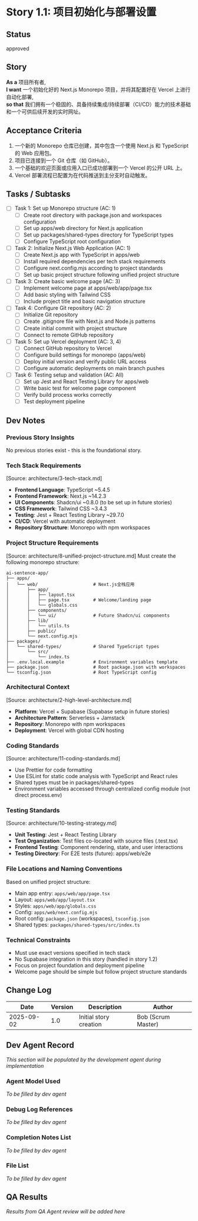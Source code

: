 # Story 1.1: 项目初始化与部署设置

## Status
approved

## Story
**As a** 项目所有者,  
**I want** 一个初始化好的 Next.js Monorepo 项目，并将其配置好在 Vercel 上进行自动化部署,  
**so that** 我们拥有一个稳固的、具备持续集成/持续部署（CI/CD）能力的技术基础和一个可供后续开发的实时网址。

## Acceptance Criteria
1. 一个新的 Monorepo 仓库已创建，其中包含一个使用 Next.js 和 TypeScript 的 Web 应用包。
2. 项目已连接到一个 Git 仓库（如 GitHub）。
3. 一个基础的欢迎页面或应用入口已成功部署到一个 Vercel 的公开 URL 上。
4. Vercel 部署流程已配置为在代码推送到主分支时自动触发。

## Tasks / Subtasks
- [ ] Task 1: Set up Monorepo structure (AC: 1)
  - [ ] Create root directory with package.json and workspaces configuration
  - [ ] Set up apps/web directory for Next.js application
  - [ ] Set up packages/shared-types directory for TypeScript types
  - [ ] Configure TypeScript root configuration
- [ ] Task 2: Initialize Next.js Web Application (AC: 1)
  - [ ] Create Next.js app with TypeScript in apps/web
  - [ ] Install required dependencies per tech stack requirements
  - [ ] Configure next.config.mjs according to project standards
  - [ ] Set up basic project structure following unified project structure
- [ ] Task 3: Create basic welcome page (AC: 3)
  - [ ] Implement welcome page at apps/web/app/page.tsx
  - [ ] Add basic styling with Tailwind CSS
  - [ ] Include project title and basic navigation structure
- [ ] Task 4: Configure Git repository (AC: 2)
  - [ ] Initialize Git repository
  - [ ] Create .gitignore file with Next.js and Node.js patterns
  - [ ] Create initial commit with project structure
  - [ ] Connect to remote GitHub repository
- [ ] Task 5: Set up Vercel deployment (AC: 3, 4)
  - [ ] Connect GitHub repository to Vercel
  - [ ] Configure build settings for monorepo (apps/web)
  - [ ] Deploy initial version and verify public URL access
  - [ ] Configure automatic deployments on main branch pushes
- [ ] Task 6: Testing setup and validation (AC: All)
  - [ ] Set up Jest and React Testing Library for apps/web
  - [ ] Write basic test for welcome page component
  - [ ] Verify build process works correctly
  - [ ] Test deployment pipeline

## Dev Notes

### Previous Story Insights
No previous stories exist - this is the foundational story.

### Tech Stack Requirements
[Source: architecture/3-tech-stack.md]
- **Frontend Language**: TypeScript ~5.4.5
- **Frontend Framework**: Next.js ~14.2.3
- **UI Components**: Shadcn/ui ~0.8.0 (to be set up in future stories)
- **CSS Framework**: Tailwind CSS ~3.4.3
- **Testing**: Jest + React Testing Library ~29.7.0
- **CI/CD**: Vercel with automatic deployment
- **Repository Structure**: Monorepo with npm workspaces

### Project Structure Requirements
[Source: architecture/8-unified-project-structure.md]
Must create the following monorepo structure:
```
ai-sentence-app/
├── apps/
│   └── web/                     # Next.js全栈应用
│       ├── app/
│       │   ├── layout.tsx
│       │   ├── page.tsx         # Welcome/landing page
│       │   └── globals.css
│       ├── components/
│       │   └── ui/              # Future Shadcn/ui components
│       ├── lib/
│       │   └── utils.ts
│       ├── public/
│       └── next.config.mjs
├── packages/
│   └── shared-types/            # Shared TypeScript types
│       └── src/
│           └── index.ts
├── .env.local.example           # Environment variables template
├── package.json                 # Root package.json with workspaces
└── tsconfig.json                # Root TypeScript config
```

### Architectural Context
[Source: architecture/2-high-level-architecture.md]
- **Platform**: Vercel + Supabase (Supabase setup in future stories)
- **Architecture Pattern**: Serverless + Jamstack
- **Repository**: Monorepo with npm workspaces
- **Deployment**: Vercel with global CDN hosting

### Coding Standards
[Source: architecture/11-coding-standards.md]
- Use Prettier for code formatting
- Use ESLint for static code analysis with TypeScript and React rules
- Shared types must be in packages/shared-types
- Environment variables accessed through centralized config module (not direct process.env)

### Testing Standards
[Source: architecture/10-testing-strategy.md]
- **Unit Testing**: Jest + React Testing Library
- **Test Organization**: Test files co-located with source files (.test.tsx)
- **Frontend Testing**: Component rendering, state, and user interactions
- **Testing Directory**: For E2E tests (future): apps/web/e2e

### File Locations and Naming Conventions
Based on unified project structure:
- Main app entry: `apps/web/app/page.tsx`
- Layout: `apps/web/app/layout.tsx`
- Styles: `apps/web/app/globals.css`
- Config: `apps/web/next.config.mjs`
- Root config: `package.json` (workspaces), `tsconfig.json`
- Shared types: `packages/shared-types/src/index.ts`

### Technical Constraints
- Must use exact versions specified in tech stack
- No Supabase integration in this story (handled in story 1.2)
- Focus on project foundation and deployment pipeline
- Welcome page should be simple but follow project structure standards

## Change Log
| Date | Version | Description | Author |
|------|---------|-------------|---------|
| 2025-09-02 | 1.0 | Initial story creation | Bob (Scrum Master) |

## Dev Agent Record
*This section will be populated by the development agent during implementation*

### Agent Model Used
*To be filled by dev agent*

### Debug Log References
*To be filled by dev agent*

### Completion Notes List
*To be filled by dev agent*

### File List
*To be filled by dev agent*

## QA Results
*Results from QA Agent review will be added here*